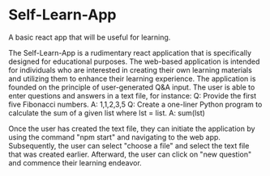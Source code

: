 # Self-Learn-App
A basic react app that will be useful for learning.

The Self-Learn-App is a rudimentary react application that is specifically designed for educational purposes. The web-based application is intended for individuals who are interested in creating their own learning materials and utilizing them to enhance their learning experience. The application is founded on the principle of user-generated Q&A input. The user is able to enter questions and answers in a text file, for instance:
Q: Provide the first five Fibonacci numbers.
A: 1,1,2,3,5
Q: Create a one-liner Python program to calculate the sum of a given list where lst = list.
A: sum(lst)

Once the user has created the text file, they can initiate the application by using the command "npm start" and navigating to the web app. Subsequently, the user can select "choose a file" and select the text file that was created earlier. Afterward, the user can click on "new question" and commence their learning endeavor.

